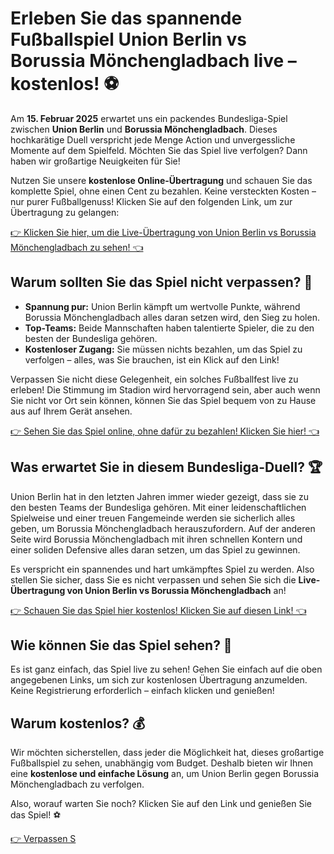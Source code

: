# Erleben Sie das spannende Fußballspiel Union Berlin vs Borussia Mönchengladbach live – kostenlos! ⚽

Am **15. Februar 2025** erwartet uns ein packendes Bundesliga-Spiel zwischen **Union Berlin** und **Borussia Mönchengladbach**. Dieses hochkarätige Duell verspricht jede Menge Action und unvergessliche Momente auf dem Spielfeld. Möchten Sie das Spiel live verfolgen? Dann haben wir großartige Neuigkeiten für Sie!

Nutzen Sie unsere **kostenlose Online-Übertragung** und schauen Sie das komplette Spiel, ohne einen Cent zu bezahlen. Keine versteckten Kosten – nur purer Fußballgenuss! Klicken Sie auf den folgenden Link, um zur Übertragung zu gelangen:

[👉 Klicken Sie hier, um die Live-Übertragung von Union Berlin vs Borussia Mönchengladbach zu sehen! 👈](https://tinyurl.com/livestreamfreeo?st=Union+Berlin+vs+Borussia+M%C3%B6nchengladbac&si=ghc)

## Warum sollten Sie das Spiel nicht verpassen? 🤔

- **Spannung pur:** Union Berlin kämpft um wertvolle Punkte, während Borussia Mönchengladbach alles daran setzen wird, den Sieg zu holen.
- **Top-Teams:** Beide Mannschaften haben talentierte Spieler, die zu den besten der Bundesliga gehören.
- **Kostenloser Zugang:** Sie müssen nichts bezahlen, um das Spiel zu verfolgen – alles, was Sie brauchen, ist ein Klick auf den Link!

Verpassen Sie nicht diese Gelegenheit, ein solches Fußballfest live zu erleben! Die Stimmung im Stadion wird hervorragend sein, aber auch wenn Sie nicht vor Ort sein können, können Sie das Spiel bequem von zu Hause aus auf Ihrem Gerät ansehen.

[👉 Sehen Sie das Spiel online, ohne dafür zu bezahlen! Klicken Sie hier! 👈](https://tinyurl.com/livestreamfreeo?st=Union+Berlin+vs+Borussia+M%C3%B6nchengladbac&si=ghc)

## Was erwartet Sie in diesem Bundesliga-Duell? 🏆

Union Berlin hat in den letzten Jahren immer wieder gezeigt, dass sie zu den besten Teams der Bundesliga gehören. Mit einer leidenschaftlichen Spielweise und einer treuen Fangemeinde werden sie sicherlich alles geben, um Borussia Mönchengladbach herauszufordern. Auf der anderen Seite wird Borussia Mönchengladbach mit ihren schnellen Kontern und einer soliden Defensive alles daran setzen, um das Spiel zu gewinnen.

Es verspricht ein spannendes und hart umkämpftes Spiel zu werden. Also stellen Sie sicher, dass Sie es nicht verpassen und sehen Sie sich die **Live-Übertragung von Union Berlin vs Borussia Mönchengladbach** an!

[👉 Schauen Sie das Spiel hier kostenlos! Klicken Sie auf diesen Link! 👈](https://tinyurl.com/livestreamfreeo?st=Union+Berlin+vs+Borussia+M%C3%B6nchengladbac&si=ghc)

## Wie können Sie das Spiel sehen? 📱

Es ist ganz einfach, das Spiel live zu sehen! Gehen Sie einfach auf die oben angegebenen Links, um sich zur kostenlosen Übertragung anzumelden. Keine Registrierung erforderlich – einfach klicken und genießen!

## Warum kostenlos? 💰

Wir möchten sicherstellen, dass jeder die Möglichkeit hat, dieses großartige Fußballspiel zu sehen, unabhängig vom Budget. Deshalb bieten wir Ihnen eine **kostenlose und einfache Lösung** an, um Union Berlin gegen Borussia Mönchengladbach zu verfolgen.

Also, worauf warten Sie noch? Klicken Sie auf den Link und genießen Sie das Spiel! ⚽

[👉 Verpassen S](https://tinyurl.com/livestreamfreeo?st=Union+Berlin+vs+Borussia+M%C3%B6nchengladbac&si=ghc)
